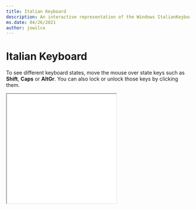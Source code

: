 ```yaml
---
title: Italian Keyboard
description: An interactive representation of the Windows ItalianKeyboard. To see different keyboard states, click or move the mouse over the state keys.
ms.date: 04/26/2021
author: jowilco
---
```


# Italian Keyboard

To see different keyboard states, move the mouse over state keys such as **Shift**, **Caps** or **AltGr**. You can also lock or unlock those keys by clicking them.

<iframe src="kbdit.html" height="300"></iframe>

